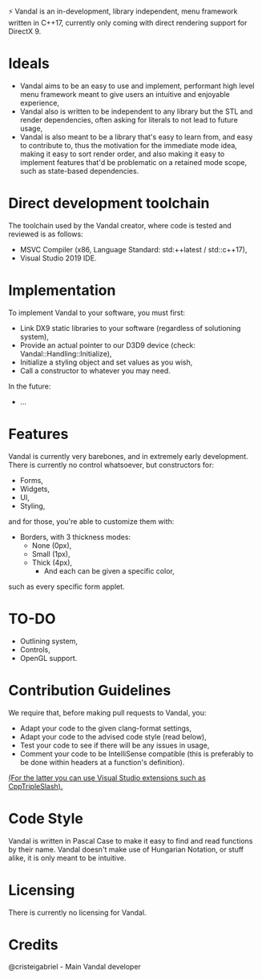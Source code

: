 ⚡ Vandal is an in-development, library independent, menu framework written in C++17, currently only coming with direct rendering support for DirectX 9.

# Ideals
- Vandal aims to be an easy to use and implement, performant high level menu framework meant to give users an intuitive and enjoyable experience,
- Vandal also is written to be independent to any library but the STL and render dependencies, often asking for literals to not lead to future usage,
- Vandal is also meant to be a library that's easy to learn from, and easy to contribute to, thus the motivation for the immediate mode idea, making it easy to sort render order, and also making it easy to implement features that'd be problematic on a retained mode scope, such as state-based dependencies.

# Direct development toolchain
The toolchain used by the Vandal creator, where code is tested and reviewed is as follows:
- MSVC Compiler (x86, Language Standard: std:++latest / std::c++17), 
- Visual Studio 2019 IDE. 

# Implementation
To implement Vandal to your software, you must first:
- Link DX9 static libraries to your software (regardless of solutioning system),
- Provide an actual pointer to our D3D9 device (check: Vandal::Handling::Initialize),
- Initialize a styling object and set values as you wish,
- Call a constructor to whatever you may need.


In the future:
- ...

# Features
Vandal is currently very barebones, and in extremely early development. There is currently no control whatsoever, but constructors for:
- Forms,
- Widgets,
- UI,
- Styling,

and for those, you're able to customize them with:
- Borders, with 3 thickness modes:
  - None (0px),
  - Small (1px),
  - Thick (4px),
    - And each can be given a specific color,
    
such as every specific form applet.

# TO-DO
- Outlining system,
- Controls,
- OpenGL support.

# Contribution Guidelines
We require that, before making pull requests to Vandal, you:
- Adapt your code to the given clang-format settings,
- Adapt your code to the advised code style (read below),
- Test your code to see if there will be any issues in usage,
- Comment your code to be IntelliSense compatible (this is preferably to be done within headers at a function's definition).

[(For the latter you can use Visual Studio extensions such as CppTripleSlash).](https://marketplace.visualstudio.com/items?itemName=tcbhat.CppTripleSlash-xmldoccommentsforc)

# Code Style
Vandal is written in Pascal Case to make it easy to find and read functions by their name. Vandal doesn't make use of Hungarian Notation, or stuff alike, it is only meant to be intuitive.

# Licensing
There is currently no licensing for Vandal. 

# Credits
@cristeigabriel - Main Vandal developer
